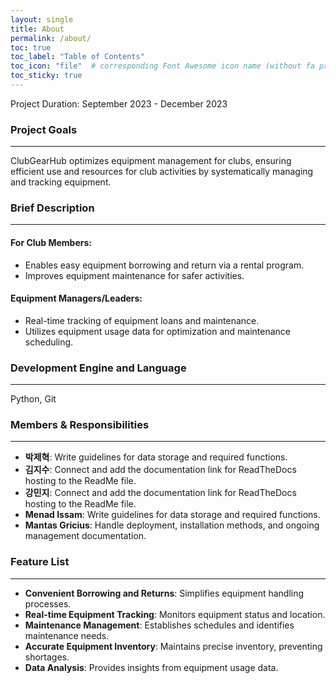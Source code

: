 ```yaml
---
layout: single
title: About
permalink: /about/
toc: true
toc_label: "Table of Contents"
toc_icon: "file"  # corresponding Font Awesome icon name (without fa prefix)
toc_sticky: true
---
```


Project Duration: September 2023 - December 2023

### Project Goals
-------------------
ClubGearHub optimizes equipment management for clubs, ensuring efficient use and resources for club activities by systematically managing and tracking equipment.

### Brief Description
-----------------------
#### For Club Members:
- Enables easy equipment borrowing and return via a rental program.
- Improves equipment maintenance for safer activities.

#### Equipment Managers/Leaders:
- Real-time tracking of equipment loans and maintenance.
- Utilizes equipment usage data for optimization and maintenance scheduling.

### Development Engine and Language
------------------------------------
Python, Git

### Members & Responsibilities
----------------------------------
- **박제혁**: Write guidelines for data storage and required functions.
- **김지수**: Connect and add the documentation link for ReadTheDocs hosting to the ReadMe file.
- **강민지**: Connect and add the documentation link for ReadTheDocs hosting to the ReadMe file.
- **Menad Issam**: Write guidelines for data storage and required functions.
- **Mantas Gricius**: Handle deployment, installation methods, and ongoing management documentation.

### Feature List
------------------------
- **Convenient Borrowing and Returns**: Simplifies equipment handling processes.
- **Real-time Equipment Tracking**: Monitors equipment status and location.
- **Maintenance Management**: Establishes schedules and identifies maintenance needs.
- **Accurate Equipment Inventory**: Maintains precise inventory, preventing shortages.
- **Data Analysis**: Provides insights from equipment usage data.